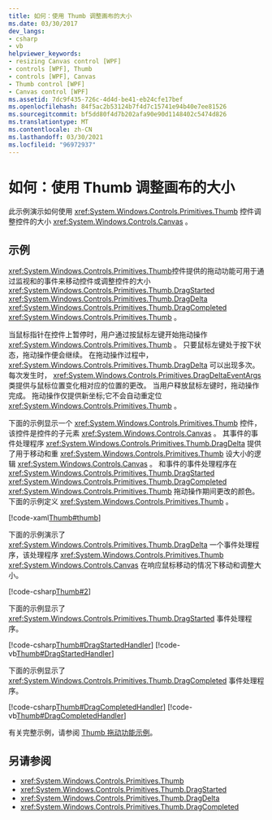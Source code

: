 ```yaml
---
title: 如何：使用 Thumb 调整画布的大小
ms.date: 03/30/2017
dev_langs:
- csharp
- vb
helpviewer_keywords:
- resizing Canvas control [WPF]
- controls [WPF], Thumb
- controls [WPF], Canvas
- Thumb control [WPF]
- Canvas control [WPF]
ms.assetid: 7dc9f435-726c-4d4d-be41-eb24cfe17bef
ms.openlocfilehash: 84f5ac2b53124b7f4d7c15741e94b40e7ee81526
ms.sourcegitcommit: bf5dd80f4d7b202afa90e90d1148402c5474d826
ms.translationtype: MT
ms.contentlocale: zh-CN
ms.lasthandoff: 03/30/2021
ms.locfileid: "96972937"
---
```

# <a name="how-to-resize-a-canvas-by-using-a-thumb"></a>如何：使用 Thumb 调整画布的大小
此示例演示如何使用 <xref:System.Windows.Controls.Primitives.Thumb> 控件调整控件的大小 <xref:System.Windows.Controls.Canvas> 。  
  
## <a name="example"></a>示例  
 <xref:System.Windows.Controls.Primitives.Thumb>控件提供的拖动功能可用于通过监视和的事件来移动控件或调整控件的大小 <xref:System.Windows.Controls.Primitives.Thumb.DragStarted> <xref:System.Windows.Controls.Primitives.Thumb.DragDelta> <xref:System.Windows.Controls.Primitives.Thumb.DragCompleted> <xref:System.Windows.Controls.Primitives.Thumb> 。  
  
 当鼠标指针在控件上暂停时，用户通过按鼠标左键开始拖动操作 <xref:System.Windows.Controls.Primitives.Thumb> 。 只要鼠标左键处于按下状态，拖动操作便会继续。 在拖动操作过程中， <xref:System.Windows.Controls.Primitives.Thumb.DragDelta> 可以出现多次。 每次发生时， <xref:System.Windows.Controls.Primitives.DragDeltaEventArgs> 类提供与鼠标位置变化相对应的位置的更改。 当用户释放鼠标左键时，拖动操作完成。 拖动操作仅提供新坐标;它不会自动重定位 <xref:System.Windows.Controls.Primitives.Thumb> 。  
  
 下面的示例显示一个 <xref:System.Windows.Controls.Primitives.Thumb> 控件，该控件是控件的子元素 <xref:System.Windows.Controls.Canvas> 。 其事件的事件处理程序 <xref:System.Windows.Controls.Primitives.Thumb.DragDelta> 提供了用于移动和重 <xref:System.Windows.Controls.Primitives.Thumb> 设大小的逻辑 <xref:System.Windows.Controls.Canvas> 。 和事件的事件处理程序在 <xref:System.Windows.Controls.Primitives.Thumb.DragStarted> <xref:System.Windows.Controls.Primitives.Thumb.DragCompleted> <xref:System.Windows.Controls.Primitives.Thumb> 拖动操作期间更改的颜色。 下面的示例定义 <xref:System.Windows.Controls.Primitives.Thumb> 。  
  
 [!code-xaml[Thumb#thumb](~/samples/snippets/csharp/VS_Snippets_Wpf/Thumb/CSharp/Pane1.xaml#thumb)]  
  
 下面的示例演示了 <xref:System.Windows.Controls.Primitives.Thumb.DragDelta> 一个事件处理程序，该处理程序 <xref:System.Windows.Controls.Primitives.Thumb> <xref:System.Windows.Controls.Canvas> 在响应鼠标移动的情况下移动和调整大小。  
  
 [!code-csharp[Thumb#2](~/samples/snippets/csharp/VS_Snippets_Wpf/Thumb/CSharp/Pane1.xaml.cs#2)]  
  
 下面的示例显示了 <xref:System.Windows.Controls.Primitives.Thumb.DragStarted> 事件处理程序。  
  
 [!code-csharp[Thumb#DragStartedHandler](~/samples/snippets/csharp/VS_Snippets_Wpf/Thumb/CSharp/Pane1.xaml.cs#dragstartedhandler)]
 [!code-vb[Thumb#DragStartedHandler](~/samples/snippets/visualbasic/VS_Snippets_Wpf/Thumb/VisualBasic/Pane1.xaml.vb#dragstartedhandler)]  
  
 下面的示例显示了 <xref:System.Windows.Controls.Primitives.Thumb.DragCompleted> 事件处理程序。  
  
 [!code-csharp[Thumb#DragCompletedHandler](~/samples/snippets/csharp/VS_Snippets_Wpf/Thumb/CSharp/Pane1.xaml.cs#dragcompletedhandler)]
 [!code-vb[Thumb#DragCompletedHandler](~/samples/snippets/visualbasic/VS_Snippets_Wpf/Thumb/VisualBasic/Pane1.xaml.vb#dragcompletedhandler)]  
  
 有关完整示例，请参阅 [Thumb 拖动功能示例](https://github.com/Microsoft/WPF-Samples/tree/master/Drag%20and%20Drop/DragDropThumbOps)。  
  
## <a name="see-also"></a>另请参阅

- <xref:System.Windows.Controls.Primitives.Thumb>
- <xref:System.Windows.Controls.Primitives.Thumb.DragStarted>
- <xref:System.Windows.Controls.Primitives.Thumb.DragDelta>
- <xref:System.Windows.Controls.Primitives.Thumb.DragCompleted>

